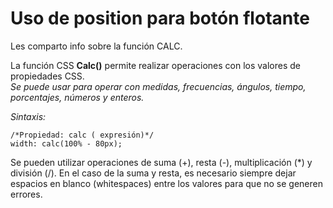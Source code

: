 # Uso de position para botón flotante

Les comparto info sobre la función CALC.

La función CSS **Calc()** permite realizar operaciones con los valores de propiedades CSS.  
_Se puede usar para operar con medidas, frecuencias, ángulos, tiempo, porcentajes, números y enteros._

_Sintaxis:_

```
/*Propiedad: calc ( expresión)*/
width: calc(100% - 80px);
```

Se pueden utilizar operaciones de suma (+), resta (-), multiplicación (*) y división (/). En el caso de la suma y resta, es necesario siempre dejar espacios en blanco (whitespaces) entre los valores para que no se generen errores.